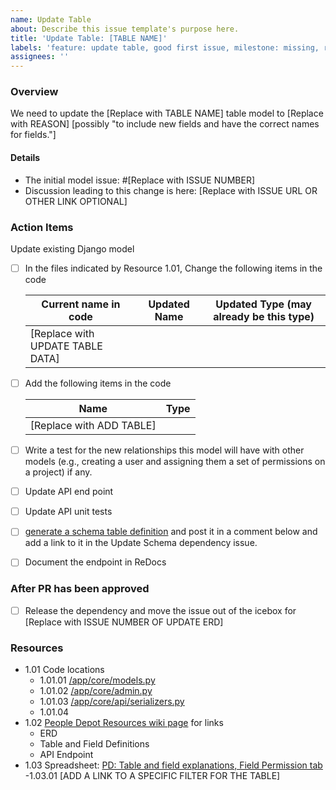 ```yaml
---
name: Update Table
about: Describe this issue template's purpose here.
title: 'Update Table: [TABLE NAME]'
labels: 'feature: update table, good first issue, milestone: missing, role: back end, size: 0.25pt, stakeholder: missing'
assignees: ''
---
```


### Overview

We need to update the [Replace with TABLE NAME] table model to [Replace with REASON]
[possibly "to include new fields and have the correct names for fields."]

#### Details

- The initial model issue: #[Replace with ISSUE NUMBER]
- Discussion leading to this change is here: [Replace with ISSUE URL OR OTHER LINK OPTIONAL]

### Action Items

Update existing Django model

- [ ] In the files indicated by Resource 1.01, Change the following items in the code

    | Current name in code             | Updated Name | Updated Type (may already be this type) |
    | -------------------------------- | ------------ | --------------------------------------- |
    | [Replace with UPDATE TABLE DATA] |              |                                         |

- [ ] Add the following items in the code

    | Name                     | Type |
    | ------------------------ | ---- |
    | [Replace with ADD TABLE] |      |

- [ ] Write a test for the new relationships this model will have with other models (e.g., creating a user and assigning them a set of permissions on a project) if any.

- [ ] Update API end point

- [ ] Update API unit tests

- [ ] [generate a schema table definition](https://github.com/hackforla/peopledepot/issues/378#issuecomment-2493062821) and post it in a comment below and add a link to it in the Update Schema dependency issue.

- [ ] Document the endpoint in ReDocs

### After PR has been approved

- [ ] Release the dependency and move the issue out of the icebox for [Replace with ISSUE NUMBER OF UPDATE ERD]

### Resources

- 1.01 Code locations
    - 1.01.01 [/app/core/models.py](https://github.com/hackforla/peopledepot/blob/main/app/core/models.py)
    - 1.01.02 [/app/core/admin.py](https://github.com/hackforla/peopledepot/blob/main/app/core/admin.py)
    - 1.01.03 [/app/core/api/serializers.py](https://github.com/hackforla/peopledepot/blob/main/app/core/api/serializers.py)
    - 1.01.04
- 1.02 [People Depot Resources wiki page](https://github.com/hackforla/peopledepot/wiki/Resources-and-Links) for links
    - ERD
    - Table and Field Definitions
    - API Endpoint
- 1.03 Spreadsheet: [PD: Table and field explanations, Field Permission tab](https://docs.google.com/spreadsheets/d/1x_zZ8JLS2hO-zG0jUocOJmX16jh-DF5dccrd_OEGNZ0/edit?gid=371053454#gid=371053454)
    -1.03.01 [ADD A LINK TO A SPECIFIC FILTER FOR THE TABLE]
